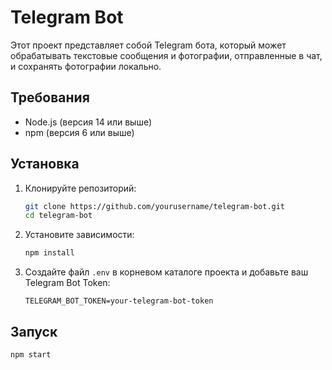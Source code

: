 # Telegram Bot

Этот проект представляет собой Telegram бота, который может обрабатывать текстовые сообщения и фотографии, отправленные в чат, и сохранять фотографии локально.

## Требования

- Node.js (версия 14 или выше)
- npm (версия 6 или выше)

## Установка

1. Клонируйте репозиторий:

    ```sh
    git clone https://github.com/yourusername/telegram-bot.git
    cd telegram-bot
    ```

2. Установите зависимости:

    ```sh
    npm install
    ```

3. Создайте файл `.env` в корневом каталоге проекта и добавьте ваш Telegram Bot Token:

    ```properties
    TELEGRAM_BOT_TOKEN=your-telegram-bot-token
    ```

## Запуск

```sh
npm start
```